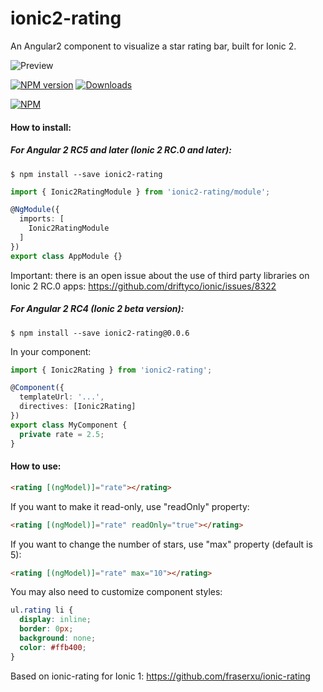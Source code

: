 ionic2-rating
=============

An Angular2 component to visualize a star rating bar, built for Ionic 2.

![Preview][preview-image]

[![NPM version][npm-image]][npm-url] [![Downloads][downloads-image]][downloads-url]

[![NPM][nodei-image]][nodei-url]

#### How to install:

##### For Angular 2 RC5 and later (Ionic 2 RC.0 and later):

```
$ npm install --save ionic2-rating
```

```Typescript
import { Ionic2RatingModule } from 'ionic2-rating/module';

@NgModule({
  imports: [
    Ionic2RatingModule
  ]
})
export class AppModule {}
```

Important: there is an open issue about the use of third party libraries on Ionic 2 RC.0 apps: https://github.com/driftyco/ionic/issues/8322

##### For Angular 2 RC4 (Ionic 2 beta version):

```
$ npm install --save ionic2-rating@0.0.6
```

In your component:

```TypeScript
import { Ionic2Rating } from 'ionic2-rating';

@Component({
  templateUrl: '...',
  directives: [Ionic2Rating]
})
export class MyComponent {
  private rate = 2.5;
}
```

#### How to use:

```HTML
<rating [(ngModel)]="rate"></rating>
```

If you want to make it read-only, use "readOnly" property:

```HTML
<rating [(ngModel)]="rate" readOnly="true"></rating>
```

If you want to change the number of stars, use "max" property (default is 5):

```HTML
<rating [(ngModel)]="rate" max="10"></rating>
```

You may also need to customize component styles:

```CSS
ul.rating li {
  display: inline;
  border: 0px;
  background: none;
  color: #ffb400;
}
```

Based on ionic-rating for Ionic 1: https://github.com/fraserxu/ionic-rating

[preview-image]: https://github.com/andrucz/ionic2-rating/blob/master/preview.gif
[npm-url]: https://www.npmjs.com/package/ionic2-rating
[npm-image]: https://img.shields.io/npm/v/ionic2-rating.svg
[nodei-image]: https://nodei.co/npm/ionic2-rating.png?downloads=true&downloadRank=true&stars=true
[nodei-url]: https://www.npmjs.com/package/ionic2-rating
[downloads-image]: https://img.shields.io/npm/dm/ionic2-rating.svg
[downloads-url]: http://badge.fury.io/js/ionic2-rating
